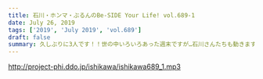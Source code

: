 ```yaml
---
title: 石川・ホンマ・ぶるんのBe-SIDE Your Life! vol.689-1
date: July 26, 2019
tags: ['2019', 'July 2019', 'vol.689']
draft: false
summary: 久しぶりに3人です！！世の中いろいろあった週末ですが…石川さんたちも動きます？MIURA
---
```


http://project-phi.ddo.jp/ishikawa/ishikawa689_1.mp3
